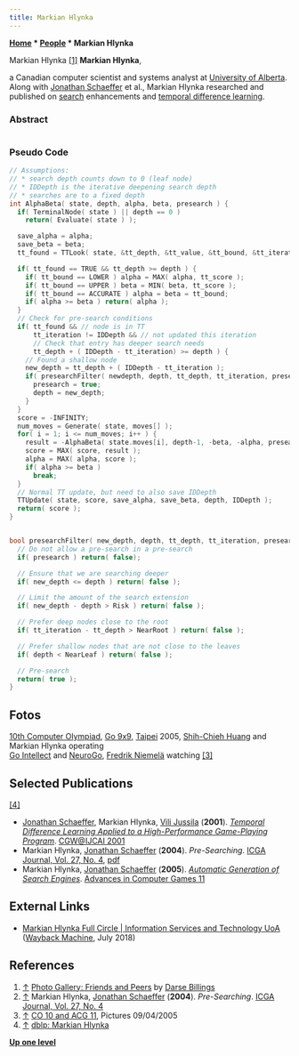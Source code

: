 ```yaml
---
title: Markian Hlynka
---
```

**[Home](Home "Home") \* [People](People "People") \* Markian Hlynka**



 [](http://webdocs.cs.ualberta.ca/~darse/Photos/Friends/) Markian Hlynka <a id="cite-note-1" href="#cite-ref-1">[1]</a> 
**Markian Hlynka**,  

a Canadian computer scientist and systems analyst at [University of Alberta](University_of_Alberta "University of Alberta"). Along with [Jonathan Schaeffer](Jonathan_Schaeffer "Jonathan Schaeffer") et al., Markian Hlynka researched and published on [search](Search "Search") enhancements and [temporal difference learning](Temporal_Difference_Learning "Temporal Difference Learning"). 




### Abstract



```C++This paper introduces the idea of pre-searching a position — searching it before [αβ](Alpha-Beta "Alpha-Beta") determines that it needs to be searched. Consider the case where an iteration of αβ search comes across a position p that needs to be searched to [depth](Depth "Depth") d1, and the [transposition table](Transposition_Table "Transposition Table") reveals that p will likely need to be searched later in that iteration to depth d2 greater than d1. Pre-searching involves speculatively searching p to depth d2, even though it has not been demonstrated that search to this depth is needed. If the gamble is successful, then additional accuracy is introduced to the search (using a result with extra search depth d2 − d1). While any search extension scheme is not without some risk, empirical results indicate that the impact on the αβ search tree size is small, but the additional accuracy that is introduced improves program performance. 

```

### Pseudo Code



```C++
// Assumptions:
// * search depth counts down to 0 (leaf node)
// * IDDepth is the iterative deepening search depth
// * searches are to a fixed depth
int AlphaBeta( state, depth, alpha, beta, presearch ) {
  if( TerminalNode( state ) || depth == 0 )
    return( Evaluate( state ) );

  save_alpha = alpha;
  save_beta = beta;
  tt_found = TTLook( state, &tt_depth, &tt_value, &tt_bound, &tt_iteration );

  if( tt_found == TRUE && tt_depth >= depth ) {
    if( tt_bound == LOWER ) alpha = MAX( alpha, tt_score );
    if( tt_bound == UPPER ) beta = MIN( beta, tt_score );
    if( tt_bound == ACCURATE ) alpha = beta = tt_bound;
    if( alpha >= beta ) return( alpha );
  }
  // Check for pre-search conditions
  if( tt_found && // node is in TT
      tt_iteration != IDDepth && // not updated this iteration
      // Check that entry has deeper search needs
      tt_depth + ( IDDepth - tt_iteration) >= depth ) {
    // Found a shallow node
    new_depth = tt_depth + ( IDDepth - tt_iteration );
    if( presearchFilter( newdepth, depth, tt_depth, tt_iteration, presearch ) ) {
      presearch = true;
      depth = new_depth;
    }
  }
  score = -INFINITY;
  num_moves = Generate( state, moves[] );
  for( i = 1; i <= num_moves; i++ ) {
    result = -AlphaBeta( state.moves[i], depth-1, -beta, -alpha, presearch );
    score = MAX( score, result );
    alpha = MAX( alpha, score );
    if( alpha >= beta )
      break;
  }
  // Normal TT update, but need to also save IDDepth
  TTUpdate( state, score, save_alpha, save_beta, depth, IDDepth );
  return( score );
}


bool presearchFilter( new_depth, depth, tt_depth, tt_iteration, presearch ) {
  // Do not allow a pre-search in a pre-search
  if( presearch ) return( false);

  // Ensure that we are searching deeper
  if( new_depth <= depth ) return( false );

  // Limit the amount of the search extension
  if( new_depth - depth > Risk ) return( false );

  // Prefer deep nodes close to the root
  if( tt_iteration - tt_depth > NearRoot ) return( false );

  // Prefer shallow nodes that are not close to the leaves
  if( depth < NearLeaf ) return( false );

  // Pre-search
  return( true );
}

```

## Fotos


 [](http://www.iis.sinica.edu.tw/Conference/ICGA2005/icga/img/2005_09_04/slides/IMG_0255.html) 
[10th Computer Olympiad](10th_Computer_Olympiad "10th Computer Olympiad"), [Go 9x9](10th_Computer_Olympiad#Go9x9 "10th Computer Olympiad"), [Taipei](https://en.wikipedia.org/wiki/Taipei) 2005, [Shih-Chieh Huang](Shih-Chieh_Huang "Shih-Chieh Huang") and Markian Hlynka operating  
[Go Intellect](https://www.game-ai-forum.org/icga-tournaments/program.php?id=98) and [NeuroGo](https://www.game-ai-forum.org/icga-tournaments/program.php?id=104), [Fredrik Niemelä](index.php?title=Fredrik_Niemel%C3%A4&action=edit&redlink=1 "Fredrik Niemelä (page does not exist)") watching <a id="cite-note-3" href="#cite-ref-3">[3]</a>



## Selected Publications


<a id="cite-note-4" href="#cite-ref-4">[4]</a>



* [Jonathan Schaeffer](Jonathan_Schaeffer "Jonathan Schaeffer"), Markian Hlynka, [Vili Jussila](index.php?title=Vili_Jussila&action=edit&redlink=1 "Vili Jussila (page does not exist)") (**2001**). *[Temporal Difference Learning Applied to a High-Performance Game-Playing Program](https://www.semanticscholar.org/paper/Temporal-Difference-Learning-Applied-to-a-Program-Schaeffer-Hlynka/85941af287e2158bd201a633cbcc763693652c7f)*. [CGW@IJCAI 2001](Conferences#IJCAI2001 "Conferences")
* Markian Hlynka, [Jonathan Schaeffer](Jonathan_Schaeffer "Jonathan Schaeffer") (**2004**). *Pre-Searching*. [ICGA Journal, Vol. 27, No. 4](ICGA_Journal#27_4 "ICGA Journal"), [pdf](http://webdocs.cs.ualberta.ca/~jonathan/publications/ai_publications/PreSearch.pdf)
* Markian Hlynka, [Jonathan Schaeffer](Jonathan_Schaeffer "Jonathan Schaeffer") (**2005**). *[Automatic Generation of Search Engines](https://link.springer.com/chapter/10.1007/11922155_3)*. [Advances in Computer Games 11](Advances_in_Computer_Games_11 "Advances in Computer Games 11")


## External Links


* [Markian Hlynka Full Circle | Information Services and Technology UoA](https://web.archive.org/web/20180727083721/https://ist.ualberta.ca/blog/culture/full-circle) ([Wayback Machine](https://en.wikipedia.org/wiki/Wayback_Machine), July 2018)


## References


1. <a id="cite-ref-1" href="#cite-note-1">↑</a> [Photo Gallery: Friends and Peers](http://webdocs.cs.ualberta.ca/~darse/Photos/Friends/) by [Darse Billings](Darse_Billings "Darse Billings")
2. <a id="cite-ref-2" href="#cite-note-2">↑</a> Markian Hlynka, [Jonathan Schaeffer](Jonathan_Schaeffer "Jonathan Schaeffer") (**2004**). *Pre-Searching*. [ICGA Journal, Vol. 27, No. 4](ICGA_Journal#27_4 "ICGA Journal")
3. <a id="cite-ref-3" href="#cite-note-3">↑</a> [CO 10 and ACG 11](http://www.iis.sinica.edu.tw/Conference/ICGA2005/icga/e1.htm), Pictures 09/04/2005
4. <a id="cite-ref-4" href="#cite-note-4">↑</a> [dblp: Markian Hlynka](https://dblp.org/pers/h/Hlynka:Markian.html)

**[Up one level](People "People")**







 

